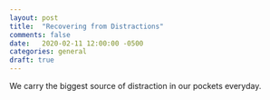 ```yaml
---
layout: post
title:  "Recovering from Distractions"
comments: false
date:   2020-02-11 12:00:00 -0500
categories: general
draft: true
---
```


We carry the biggest source of distraction in our pockets everyday. 